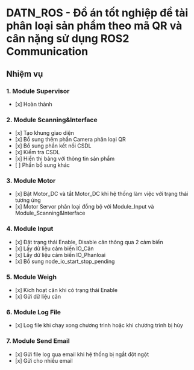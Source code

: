 # DATN_ROS - Đồ án tốt nghiệp đề tài phân loại sản phẩm theo mã QR và cân nặng sử dụng ROS2 Communication

## Nhiệm vụ
### 1. Module Supervisor
-    [x] Hoàn thành
### 2. Module Scanning&Interface
-    [x] Tạo khung giao diện
-    [x] Bổ sung thêm phần Camera phân loại QR
-    [x] Bổ sung phần kết nối CSDL
-    [x] Kiểm tra CSDL
-    [x] Hiển thị bảng với thông tin sản phẩm
-    [ ] Phần bổ sung khác
### 3. Module Motor
-    [x] Bật Motor_DC và tắt Motor_DC khi hệ thống làm việc với trạng thái tương ứng
-    [x] Motor Servor phân loại đồng bộ với Module_Input và Module_Scanning&Interface 
### 4. Module Input
-    [x] Đặt trạng thái Enable, Disable cân thông qua 2 cảm biến
-    [x] Lấy dữ liệu cảm biến IO_Cân
-    [x] Lấy dữ liệu cảm biến IO_Phanloai
-    [x] Bổ sung node_io_start_stop_pending
### 5. Module Weigh
-    [x] Kích hoạt cân khi có trạng thái Enable
-    [x] Gửi dữ liệu cân
### 6. Module Log File
-    [x] Log file khi chạy xong chương trình hoặc khi chương trình bị hủy
### 7. Module Send Email
-    [x] Gửi file log qua email khi hệ thống bị ngắt đột ngột
-    [x] Gửi cho nhiều email